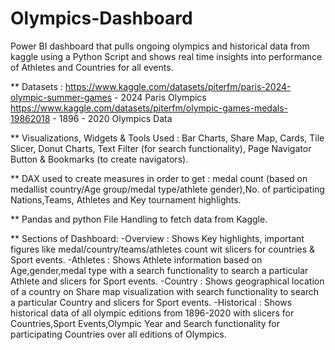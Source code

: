# Olympics-Dashboard
Power BI dashboard that pulls ongoing olympics and  historical data from kaggle using a Python Script and shows real time insights into performance of Athletes and Countries for all events.

** Datasets : https://www.kaggle.com/datasets/piterfm/paris-2024-olympic-summer-games - 2024 Paris Olympics 
              https://www.kaggle.com/datasets/piterfm/olympic-games-medals-19862018   - 1896 - 2020 Olympics Data

** Visualizations, Widgets & Tools Used : 
Bar Charts, Share Map, Cards, Tile Slicer, Donut Charts, Text Filter (for search functionality), Page Navigator Button & Bookmarks (to create navigators).

** DAX used to create measures in order to get :
medal count (based on medallist country/Age group/medal type/athlete gender),No. of participating Nations,Teams, Athletes and Key tournament highlights.

** Pandas and python File Handling to fetch data from Kaggle.

** Sections of Dashboard: 
-Overview : Shows Key highlights, important figures like medal/country/teams/athletes count wit slicers for countries & Sport events.
-Athletes : Shows Athlete information based on Age,gender,medal type with a search functionality to search a particular Athlete and slicers for Sport events.
-Country : Shows geographical location of a country on Share map visualization with search functionality to search a particular Country and slicers for Sport events.
-Historical : Shows historical data of all olympic editions from 1896-2020 with slicers for Countries,Sport Events,Olympic Year and Search functionality for participating Countries over all editions of Olympics.
